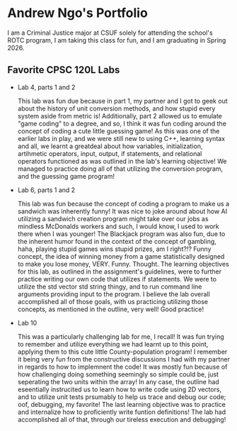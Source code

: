 
# Andrew Ngo's Portfolio

I am a Criminal Justice major at CSUF solely for attending the school's ROTC program, I am taking this class for fun, and I am graduating in Spring 2026.

## Favorite CPSC 120L Labs

* Lab 4, parts 1 and 2

    This lab was fun due because in part 1, my partner and I got to geek out about the history of unit conversion methods, and how stupid every system aside from metric is! Additionally, part 2 allowed us to emulate "game coding" to a degree, and so, I think it was fun coding around the concept of coding a cute little guessing game! As this was one of the earlier labs in play, and we were still new to using C++, learning syntax and all, we learnt a greatdeal about how variables, initialization, artihmetic operators, input, output, if statements, and relational operators functioned as was outlined in the lab's learning objective! We managed to practice doing all of that utilizing the conversion program, and the guessing game program!

* Lab 6, parts 1 and 2

    This lab was fun because the concept of coding a program to make us a sandwich was inherently funny! It was nice to joke around about how AI utilizing a sandwich creation program might take over our jobs as mindless McDonalds workers and such, I would know, I used to work there when I was younger! The Blackjack program was also fun, due to the inherent humor found in the context of the concept of gambling, haha, playing stupid games wins stupid prizes, am I right?!? Funny concept, the idea of winning money from a game statistically designed to make you lose money, VERY. Funny. Thought. The learning objectives for this lab, as outlined in the assignment's guidelines, were to further practice writing our own code that utilizes if statements. We were to utilize the std vector std string thingy, and to run command line arguments providing input to the program. I believe the lab overall accomplished all of those goals, with us practicing utilizing those concepts, as mentioned in the outline, very well! Good practice!

* Lab 10

    This was a particularly challenging lab for me, I recall! It was fun trying to remember and utilize everything we had learnt up to this point, applying them to this cute little County-population program! I remember it being very fun from the constructive discussions I had with my partner in regards to how to implemnent the code! It was mostly fun because of how challenging doing something seemingly so simple could be, just seperating the two units within the array! In any case, the outline had eseentially instrucited us to learn how to write code using 2D vectors, and to utilize unit tests prsumably to help us trace and debug our code; oof, debugging, my favorite! The last learning objective was to practice and internalize how to proficiently write funtion definitions! The lab had accomplished all of that, through our tireless execution and debugging!

